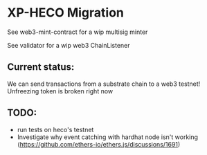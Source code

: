 # XP-HECO Migration

See web3-mint-contract for a wip multisig minter  

See validator for a wip web3 ChainListener

## Current status:
We can send transactions from a substrate chain to a web3 testnet!
Unfreezing token is broken right now

## TODO:

- run tests on heco's testnet
- Investigate why event catching with hardhat node isn't working (https://github.com/ethers-io/ethers.js/discussions/1691)

